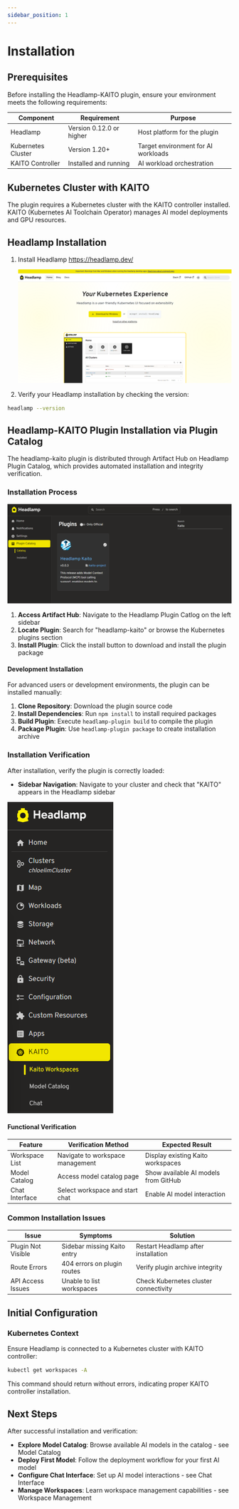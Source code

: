 ```yaml
---
sidebar_position: 1
---
```


# Installation

## Prerequisites

Before installing the Headlamp-KAITO plugin, ensure your environment meets the following requirements:

| Component          | Requirement              | Purpose                             |
| ------------------ | ------------------------ | ----------------------------------- |
| Headlamp           | Version 0.12.0 or higher | Host platform for the plugin        |
| Kubernetes Cluster | Version 1.20+            | Target environment for AI workloads |
| KAITO Controller   | Installed and running    | AI workload orchestration           |

## Kubernetes Cluster with KAITO

The plugin requires a Kubernetes cluster with the KAITO controller installed. KAITO (Kubernetes AI Toolchain Operator) manages AI model deployments and GPU resources.

## Headlamp Installation

1. Install Headlamp https://headlamp.dev/

   [![Headlamp Installation](../../../src/logos/headlamp-install.png)](https://headlamp.dev/)

2. Verify your Headlamp installation by checking the version:

```bash
headlamp --version
```

## Headlamp-KAITO Plugin Installation via Plugin Catalog

The headlamp-kaito plugin is distributed through Artifact Hub on Headlamp Plugin Catalog, which provides automated installation and integrity verification.

### Installation Process

![Headlamp-Kaito Plugin installation](../../../src/logos/kaito-plugin-artifacthub.png)

1. **Access Artifact Hub**: Navigate to the Headlamp Plugin Catlog on the left sidebar
2. **Locate Plugin**: Search for "headlamp-kaito" or browse the Kubernetes plugins section
3. **Install Plugin**: Click the install button to download and install the plugin package

#### Development Installation

For advanced users or development environments, the plugin can be installed manually:

1. **Clone Repository**: Download the plugin source code
2. **Install Dependencies**: Run `npm install` to install required packages
3. **Build Plugin**: Execute `headlamp-plugin build` to compile the plugin
4. **Package Plugin**: Use `headlamp-plugin package` to create installation archive

### Installation Verification

After installation, verify the plugin is correctly loaded:

- **Sidebar Navigation**: Navigate to your cluster and check that "KAITO" appears in the Headlamp sidebar

![Headlamp-Kaito Plugin installation](../../../src/logos/kaito-sidebar.png)

<!-- add red circle  -->

#### Functional Verification

| Feature        | Verification Method              | Expected Result                      |
| -------------- | -------------------------------- | ------------------------------------ |
| Workspace List | Navigate to workspace management | Display existing Kaito workspaces    |
| Model Catalog  | Access model catalog page        | Show available AI models from GitHub |
| Chat Interface | Select workspace and start chat  | Enable AI model interaction          |

### Common Installation Issues

| Issue              | Symptoms                    | Solution                              |
| ------------------ | --------------------------- | ------------------------------------- |
| Plugin Not Visible | Sidebar missing Kaito entry | Restart Headlamp after installation   |
| Route Errors       | 404 errors on plugin routes | Verify plugin archive integrity       |
| API Access Issues  | Unable to list workspaces   | Check Kubernetes cluster connectivity |

## Initial Configuration

### Kubernetes Context

Ensure Headlamp is connected to a Kubernetes cluster with KAITO controller:

```bash
kubectl get workspaces -A
```

This command should return without errors, indicating proper KAITO controller installation.

## Next Steps

After successful installation and verification:

- **Explore Model Catalog**: Browse available AI models in the catalog - see Model Catalog
- **Deploy First Model**: Follow the deployment workflow for your first AI model
- **Configure Chat Interface**: Set up AI model interactions - see Chat Interface
- **Manage Workspaces**: Learn workspace management capabilities - see Workspace Management
